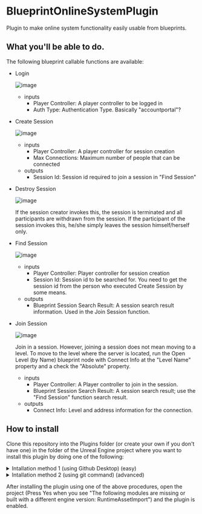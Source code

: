 # BlueprintOnlineSystemPlugin

Plugin to make online system functionality easily usable from blueprints.

## What you'll be able to do.
The following blueprint callable functions are available:
- Login
  
  ![image](https://github.com/user-attachments/assets/339309d9-47ad-469f-a59a-0210b4113be6)
  
  - inputs
    - Player Controller: A player controller to be logged in
    - Auth Type: Authentication Type. Basically "accountportal"?

- Create Session
  
  ![image](https://github.com/user-attachments/assets/b9620f2d-e275-4cce-b6e7-8ea78c785506)
  
  - inputs
    - Player Controller: A player controller for session creation
    - Max Connections: Maximum number of people that can be connected
  - outputs
    - Session Id: Session id required to join a session in "Find Session"

- Destroy Session
  
  ![image](https://github.com/user-attachments/assets/7aa8b7df-e067-4072-9ca7-74618e169c59)
  
  If the session creator invokes this, the session is terminated and all participants are 
  withdrawn from the session. If the participant of the session invokes this, he/she simply leaves 
  the session himself/herself only.

- Find Session
  
  ![image](https://github.com/user-attachments/assets/b1155039-2cad-4647-aad9-e87aefcfaba4)

  - inputs
    - Player Controller: Player controller for session creation
    - Session Id: Session id to be searched for. You need to get the session id from the person who executed Create Session by some means.
  - outputs
    - Blueprint Session Search Result: A session search result information. Used in the Join Session function.

- Join Session
  
  ![image](https://github.com/user-attachments/assets/ff340685-a118-47ed-bb05-2d876960cc9f)
  
  Join in a session. However, joining a session does not mean moving to a level. To move to the level where the server is located, run the Open Level (by Name) blueprint node with Connect Info at the "Level Name" property and a check the "Absolute" property.
  - inputs
    - Player Controller: A Player controller to join in the session.
    - Blueprint Session Search Result: A session search result; use the "Find Session" function search result.
  - outputs
    - Connect Info: Level and address information for the connection.

## How to install
Clone this repository into the Plugins folder (or create your own if you don't have one) in the folder of the Unreal Engine project where you want to install this plugin by doing one of the following:
<details>
<summary>Intallation method 1 (using Github Desktop) (easy)</summary>

1. Launch "Github Desktop" application (if not available, install it first).
2. From the menu, select File > Clone repository...
3. Go to the URL tab.
4. Enter the URL of this Github repository in "URL or username/repository", select the Plugins folder of the project where you want to install this plugin in "Local path", and press Clone.
</details>

<details>
<summary>Intallation method 2 (using git command) (advanced)</summary>

1. If git is not installed, please install it.
2. In the Plugins folder of the project where you want to install this plug-in, start a command prompt.
3. Execute  
   ```
   git clone URL`
   ```
   Put the URL of this repository in the URL field.
</details>

After installing the plugin using one of the above procedures, open the project (Press Yes when you see "The following modules are missing or built with a different engine version: RuntimeAssetImport") and the plugin is enabled.
